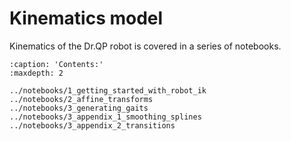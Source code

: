 # Kinematics model

Kinematics of the Dr.QP robot is covered in a series of notebooks.

```{toctree}
:caption: 'Contents:'
:maxdepth: 2

../notebooks/1_getting_started_with_robot_ik
../notebooks/2_affine_transforms
../notebooks/3_generating_gaits
../notebooks/3_appendix_1_smoothing_splines
../notebooks/3_appendix_2_transitions
```
